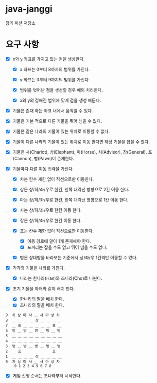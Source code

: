 # java-janggi

장기 미션 저장소

# 요구 사항

- [x] x와 y 좌표를 가지고 있는 점을 생성한다.
    - [x] x 좌표는 0부터 8까지의 범위를 가진다.
    - [x] y 좌표는 0부터 9까지의 범위를 가진다.
    - [x] 범위를 벗어난 점을 생성할 경우 예외 처리한다.
    - [x] x와 y의 정해진 범위에 맞게 점을 생성 해둔다.


- [x] 기물은 존재 하는 좌표 내에서 움직일 수 있다.
- [x] 기물은 기본 적으로 다른 기물을 뛰어 넘을 수 없다.
- [x] 기물은 같은 나라의 기물이 있는 위치로 이동할 수 없다.
- [x] 기물이 다른 나라의 기물이 있는 위치로 이동 한다면 해당 기물을 잡을 수 있다.


- [x] 기물은 차(Chariot), 상(Elephant), 마(Horse), 사(Advisor), 장(General), 포(Cannon), 병(Pawn)이 존재한다.
- [x] 기물마다 다른 이동 전략을 가진다.
    - [x] 차는 칸수 제한 없이 직선으로만 이동한다.
    - [x] 상은 상/하/좌/우로 한칸, 한쪽 대각선 방향으로 2칸 이동 한다.
    - [x] 마는 상/하/좌/우로 한칸, 한쪽 대각선 방향으로 1칸 이동 한다.
    - [x] 사는 상/하/좌/우로 한칸 이동 한다.
    - [x] 장은 상/하/좌/우로 한칸 이동 한다.
    - [x] 포는 칸수 제한 없이 직선으로만 이동한다.
        - [x] 이동 경로에 말이 1개 존재해야 한다.
        - [x] 포끼리는 잡을 수도 없고 뛰어 넘을 수도 없다.
    - [x] 병은 상대방을 바라보는 기준에서 상/좌/우 1칸씩만 이동할 수 있다.


- [x] 각각의 기물은 나라를 가진다.
    - [x] 나라는 한나라(Han)와 초나라(Cho)로 나뉜다.


- [x] 초기 기물을 아래와 같이 배치 한다.
    - [x] 한나라의 말을 배치 한다.
    - [x] 초나라의 말을 배치 한다.

```배치 예시
9  차 상 마 사 ＿ 사 마 상 차
8  ＿ ＿ ＿ ＿ 장 ＿ ＿ ＿ ＿
7  ＿ 포 ＿ ＿ ＿ ＿ ＿ 포 ＿
6  병 ＿ 병 ＿ 병 ＿ 병 ＿ 병
5  ＿ ＿ ＿ ＿ ＿ ＿ ＿ ＿ ＿
4  ＿ ＿ ＿ ＿ ＿ ＿ ＿ ＿ ＿
3  병 ＿ 병 ＿ 병 ＿ 병 ＿ 병
2  ＿ 포 ＿ ＿ ＿ ＿ ＿ 포 ＿
1  ＿ ＿ ＿ ＿ 장 ＿ ＿ ＿ ＿
0  차 상 마 사 ＿ 사 마 상 차
    0 1 2 3 4 5 6 7 8
```

- [x] 게임 진행 순서는 초나라부터 시작한다.